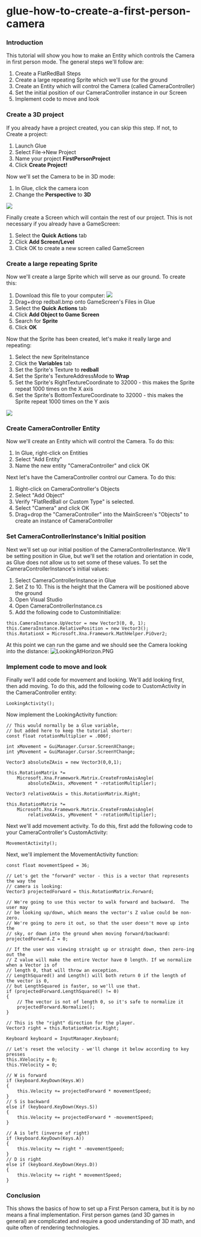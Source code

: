 # glue-how-to-create-a-first-person-camera

### Introduction

This tutorial will show you how to make an Entity which controls the Camera in first person mode. The general steps we'll follow are:

1. Create a FlatRedBall Steps
2. Create a large repeating Sprite which we'll use for the ground
3. Create an Entity which will control the Camera (called CameraController)
4. Set the initial position of our CameraController instance in our Screen
5. Implement code to move and look

### Create a 3D project

If you already have a project created, you can skip this step. If not, to Create a project:

1. Launch Glue
2. Select File->New Project
3. Name your project **FirstPersonProject**
4. Click **Create Project!**

Now we'll set the Camera to be in 3D mode:

1. In Glue, click the camera icon
2. Change the **Perspective** to **3D**

![](../../../media/2021-07-img\_60f97747cad48.png)

Finally create a Screen which will contain the rest of our project. This is not necessary if you already have a GameScreen:

1. Select the **Quick Actions** tab
2. Click **Add Screen/Level**
3. Click OK to create a new screen called GameScreen

### Create a large repeating Sprite

Now we'll create a large Sprite which will serve as our ground. To create this:

1. Download this file to your computer: [![](../../../media/2016-01-redball-1.png)](../../../media/2016-01-redball-1.png)
2. Drag+drop redball.bmp onto GameScreen's Files in Glue
3. Select the **Quick Actions** tab
4. Click **Add Object to Game Screen**
5. Search for **Sprite**
6. Click **OK**

Now that the Sprite has been created, let's make it really large and repeating:

1. Select the new SpriteInstance
2. Click the **Variables** tab
3. Set the Sprite's Texture to **redball**
4. Set the Sprite's TextureAddressMode to **Wrap**
5. Set the Sprite's RightTextureCoordinate to 32000 - this makes the Sprite repeat 1000 times on the X axis
6. Set the Sprite's BottomTextureCoordinate to 32000 - this makes the Sprite repeat 1000 times on the Y axis

![](../../../media/2021-07-img\_60f97cd471063.png)

### Create CameraController Entity

Now we'll create an Entity which will control the Camera. To do this:

1. In Glue, right-click on Entities
2. Select "Add Entity"
3. Name the new entity "CameraController" and click OK

Next let's have the CameraController control our Camera. To do this:

1. Right-click on CameraController's Objects
2. Select "Add Object"
3. Verify "FlatRedBall or Custom Type" is selected.
4. Select "Camera" and click OK
5. Drag+drop the "CameraController" into the MainScreen's "Objects" to create an instance of CameraController

### Set CameraControllerInstance's Initial position

Next we'll set up our initial position of the CameraControllerInstance. We'll be setting position in Glue, but we'll set the rotation and orientation in code, as Glue does not allow us to set some of these values. To set the CameraControllerInstance's initial values:

1. Select CameraControllerInstance in Glue
2. Set Z to 10. This is the height that the Camera will be positioned above the ground
3. Open Visual Studio
4. Open CameraControllerInstance.cs
5. Add the following code to CustomInitialize:

&#x20;

```
this.CameraInstance.UpVector = new Vector3(0, 0, 1);
this.CameraInstance.RelativePosition = new Vector3();
this.RotationX = Microsoft.Xna.Framework.MathHelper.PiOver2;
```

At this point we can run the game and we should see the Camera looking into the distance: ![LookingAtHorizon.PNG](../../../media/migrated\_media-LookingAtHorizon.PNG)

### Implement code to move and look

Finally we'll add code for movement and looking. We'll add looking first, then add moving. To do this, add the following code to CustomActivity in the CameraController entity:

```
LookingActivity();
```

Now implement the LookingActivity function:

```
// This would normally be a Glue variable,
// but added here to keep the tutorial shorter:
const float rotationMultiplier = .006f;

int xMovement = GuiManager.Cursor.ScreenXChange;
int yMovement = GuiManager.Cursor.ScreenYChange;

Vector3 absoluteZAxis = new Vector3(0,0,1);

this.RotationMatrix *=
    Microsoft.Xna.Framework.Matrix.CreateFromAxisAngle(
        absoluteZAxis, xMovement * -rotationMultiplier);

Vector3 relativeXAxis = this.RotationMatrix.Right;

this.RotationMatrix *=
    Microsoft.Xna.Framework.Matrix.CreateFromAxisAngle(
        relativeXAxis, yMovement * -rotationMultiplier);
```

Next we'll add movement activity. To do this, first add the following code to your CameraController's CustomActivity:

```
MovementActivity();
```

Next, we'll implement the MovementActivity function:

```
const float movementSpeed = 36;

// Let's get the "forward" vector - this is a vector that represents the way the
// camera is looking:
Vector3 projectedForward = this.RotationMatrix.Forward;

// We're going to use this vector to walk forward and backward.  The user may
// be looking up/down, which means the vector's Z value could be non-zero.
// We're going to zero it out, so that the user doesn't move up into the
// sky, or down into the ground when moving forward/backward:
projectedForward.Z = 0;

// If the user was viewing straight up or straight down, then zero-ing out the
// Z value will make the entire Vector have 0 length. If we normalize when a Vector is of
// length 0, that will throw an exception.
// LengthSquared() and Length() will both return 0 if the length of the vector is 0,
// but LengthSquared is faster, so we'll use that.
if (projectedForward.LengthSquared() != 0)
{
    // The vector is not of length 0, so it's safe to normalize it
    projectedForward.Normalize();
}

// This is the "right" direction for the player.  
Vector3 right = this.RotationMatrix.Right;

Keyboard keyboard = InputManager.Keyboard;

// Let's reset the velocity - we'll change it below according to key presses
this.XVelocity = 0;
this.YVelocity = 0;

// W is forward
if (keyboard.KeyDown(Keys.W))
{
    this.Velocity += projectedForward * movementSpeed;
}
// S is backward
else if (keyboard.KeyDown(Keys.S))
{
    this.Velocity += projectedForward * -movementSpeed;
}

// A is left (inverse of right)
if (keyboard.KeyDown(Keys.A))
{
    this.Velocity += right * -movementSpeed;
}
// D is right
else if (keyboard.KeyDown(Keys.D))
{
    this.Velocity += right * movementSpeed;
}
```

### Conclusion

This shows the basics of how to set up a First Person camera, but it is by no means a final implementation. First person games (and 3D games in general) are complicated and require a good understanding of 3D math, and quite often of rendering technologies.

